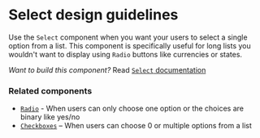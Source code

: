 # Select design guidelines

Use the `Select` component when you want your users to select a single option from a list. This component is specifically useful for long lists you wouldn't want to display using `Radio` buttons like currencies or states.

_Want to build this component?_ Read [`Select` documentation](https://consensys.github.io/rimble-ui/?path=/story/components-form-select--documentation)

<!-- STORY -->

### Related components

- [`Radio`](https://consensys.github.io/rimble-ui/?path=/story/components-form-radio-buttons--documentation) - When users can only choose one option or the choices are binary like yes/no
- [`Checkboxes`](https://consensys.github.io/rimble-ui/?path=/story/components-form-checkboxes--documentation) – When users can choose 0 or multiple options from a list

